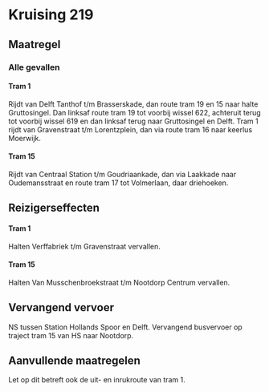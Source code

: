 # Kruising 219
## Maatregel
### Alle gevallen

#### Tram 1
Rijdt van Delft Tanthof t/m Brasserskade, dan route tram 19 en 15 naar halte Gruttosingel. Dan linksaf route tram 19 tot voorbij wissel 622, achteruit terug tot voorbij wissel 619 en dan linksaf terug naar Gruttosingel en Delft.
Tram 1 rijdt van Gravenstraat t/m Lorentzplein, dan via route tram 16 naar keerlus Moerwijk.

#### Tram 15
Rijdt van Centraal Station t/m Goudriaankade, dan via Laakkade naar Oudemansstraat en route tram 17 tot Volmerlaan, daar driehoeken.

## Reizigerseffecten

#### Tram 1
Halten Verffabriek t/m Gravenstraat vervallen.

#### Tram 15
Halten Van Musschenbroekstraat t/m Nootdorp Centrum vervallen.

## Vervangend vervoer
NS tussen Station Hollands Spoor en Delft.
Vervangend busvervoer op traject tram 15 van HS naar Nootdorp.

## Aanvullende maatregelen
Let op dit betreft ook de uit- en inrukroute van tram 1.
